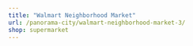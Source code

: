 ```yaml
---
title: "Walmart Neighborhood Market"
url: /panorama-city/walmart-neighborhood-market-3/
shop: supermarket
---
```

